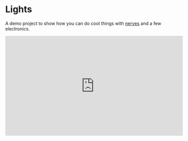 # Lights

A demo project to show how you can do cool things with [nerves](https://nerves-project.org/) and a few electronics.

<iframe width="560" height="315" src="https://www.youtube.com/embed/yrJJOPLsASU" frameborder="0" allow="autoplay; encrypted-media" allowfullscreen></iframe>
